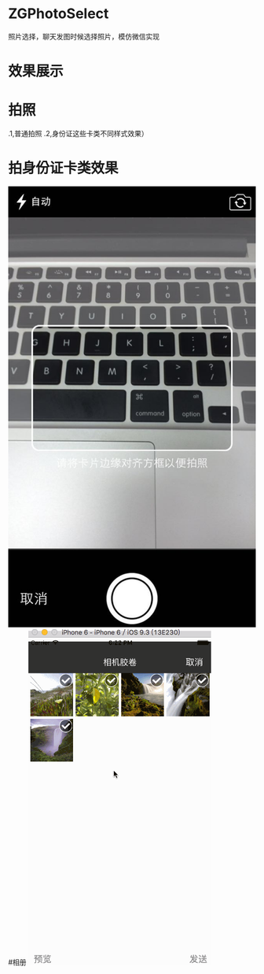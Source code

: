 # ZGPhotoSelect
照片选择，聊天发图时候选择照片，模仿微信实现

# 效果展示
# 拍照
  .1,普通拍照
  .2,身份证这些卡类不同样式效果）
# 拍身份证卡类效果
![ZGPhotoSelect效果展示](https://github.com/MR-Zong/ZGPhotoSelect/blob/master/ZGPhotoSelect/ZGPhotoSelect/ZGPhotoSelectShow2.jpeg)
#相册
![ZGPhotoSelect效果展示](https://github.com/MR-Zong/ZGPhotoSelect/blob/master/ZGPhotoSelect/ZGPhotoSelect/ZGPhotoSelect.gif)

